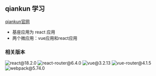## qiankun 学习
[qiankun官网](https://qiankun.umijs.org/zh)

- 基座应用为 react 应用
- 两个微应用：vue应用和react应用

### 相关版本
![react@18.2.0](https://img.shields.io/badge/react-18.2.0-green) ![react-router@6.4.0](https://img.shields.io/badge/react--router-6.4.0-green) ![vue@3.2.13](https://img.shields.io/badge/vue-3.2.13-green) ![vue-router@4.1.5](https://img.shields.io/badge/vue--router-4.1.5-green) ![webpack@5.74.0](https://img.shields.io/badge/webpack-5.74.0-green)
